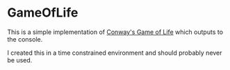GameOfLife
==========

This is a simple implementation of [Conway's Game of Life](https://en.wikipedia.org/wiki/Conway%27s_Game_of_Life) which outputs to the console.

I created this in a time constrained environment and should probably never be used.
